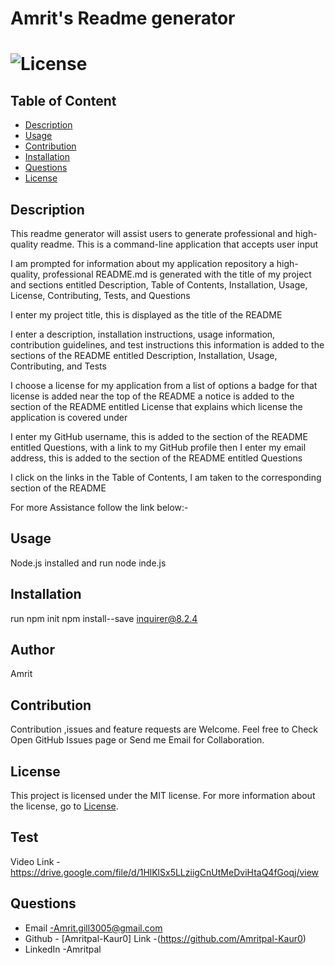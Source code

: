 # Amrit's Readme generator
# ![License](https://img.shields.io/badge/license-MIT-Orange)

## Table of Content
 - [Description](#description)
 - [Usage](#usage)
 - [Contribution](#contribution)
 - [Installation](#installation)
 - [Questions](#questions)
 - [License](#license)



## Description
  This readme generator will assist users to generate professional and high-quality readme. 
  This is a command-line application that accepts user input

 I am prompted for information about my application repository a high-quality, professional README.md is generated with the title of my project and sections entitled Description, Table of Contents, Installation, Usage, License, Contributing, Tests, and Questions

 I enter my project title, this is displayed as the title of the README

 I enter a description, installation instructions, usage information, contribution guidelines, and test instructions this information is added to the sections of the README entitled Description, Installation, Usage, Contributing, and Tests

 I choose a license for my application from a list of options a badge for that license is added near the top of the README a notice is added to the section of the README entitled License that explains which license the application is covered under

 I enter my GitHub username, this is added to the section of the README entitled Questions, with a link to my GitHub profile then I enter my email address, this is added to the section of the README entitled Questions

 I click on the links in the Table of Contents, I am taken to the corresponding section of the README
 
 For more Assistance follow the link below:-

## Usage
 Node.js installed and run  node inde.js

## Installation
  run npm init       npm install--save inquirer@8.2.4

## Author 
 Amrit

## Contribution
 Contribution ,issues and feature requests are Welcome.
 Feel free to Check Open GitHub Issues page or Send me Email for Collaboration. 

## License
  This project is licensed under the MIT license. For more information about the license, go to [License](https://choosealicense.com/licenses/mit/).


## Test
 Video Link -https://drive.google.com/file/d/1HlKlSx5LLziigCnUtMeDviHtaQ4fGoqj/view

## Questions
 - Email -Amrit.gill3005@gmail.com
 - Github - [Amritpal-Kaur0]      Link -(https://github.com/Amritpal-Kaur0)
 - LinkedIn -Amritpal
  
